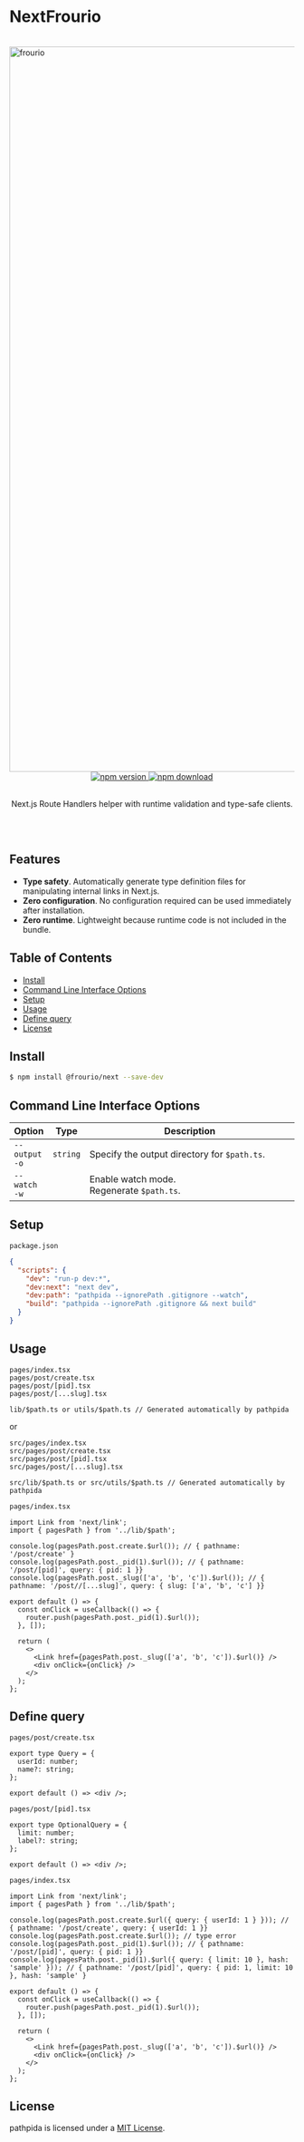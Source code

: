 # NextFrourio

<br />
<img src="https://frouriojs.github.io/frourio/assets/images/ogp.png" width="1280" alt="frourio" />

<div align="center">
  <a href="https://www.npmjs.com/package/＠frourio/next">
    <img src="https://img.shields.io/npm/v/＠frourio/next" alt="npm version" />
  </a>
  <a href="https://www.npmjs.com/package/＠frourio/next">
    <img src="https://img.shields.io/npm/dm/＠frourio/next" alt="npm download" />
  </a>
</div>
<br />
<p align="center">Next.js Route Handlers helper with runtime validation and type-safe clients.</p>
<br />
<br />

## Features

- **Type safety**. Automatically generate type definition files for manipulating internal links in Next.js.
- **Zero configuration**. No configuration required can be used immediately after installation.
- **Zero runtime**. Lightweight because runtime code is not included in the bundle.

## Table of Contents

- [Install](#Install)
- [Command Line Interface Options](#CLI-options)
- [Setup](#Setup)
- [Usage](#Usage)
- [Define query](#Define-query)
- [License](#License)

## Install

```sh
$ npm install @frourio/next --save-dev
```

<a id="CLI-options"></a>

## Command Line Interface Options

<table>
  <thead>
    <tr>
      <th>Option</th>
      <th>Type</th>
      <th width="100%">Description</th>
    </tr>
  </thead>
  <tbody>
    <tr>
      <td nowrap><code>--output</code><br /><code>-o</code></td>
      <td><code>string</code></td>
      <td>Specify the output directory for <code>$path.ts</code>.</td>
    </tr>
    <tr>
      <td nowrap><code>--watch</code><br /><code>-w</code></td>
      <td></td>
      <td>
        Enable watch mode.<br />
        Regenerate <code>$path.ts</code>.
      </td>
    </tr>
  </tbody>
</table>

## Setup

`package.json`

```json
{
  "scripts": {
    "dev": "run-p dev:*",
    "dev:next": "next dev",
    "dev:path": "pathpida --ignorePath .gitignore --watch",
    "build": "pathpida --ignorePath .gitignore && next build"
  }
}
```

## Usage

```
pages/index.tsx
pages/post/create.tsx
pages/post/[pid].tsx
pages/post/[...slug].tsx

lib/$path.ts or utils/$path.ts // Generated automatically by pathpida
```

or

```
src/pages/index.tsx
src/pages/post/create.tsx
src/pages/post/[pid].tsx
src/pages/post/[...slug].tsx

src/lib/$path.ts or src/utils/$path.ts // Generated automatically by pathpida
```

`pages/index.tsx`

```tsx
import Link from 'next/link';
import { pagesPath } from '../lib/$path';

console.log(pagesPath.post.create.$url()); // { pathname: '/post/create' }
console.log(pagesPath.post._pid(1).$url()); // { pathname: '/post/[pid]', query: { pid: 1 }}
console.log(pagesPath.post._slug(['a', 'b', 'c']).$url()); // { pathname: '/post//[...slug]', query: { slug: ['a', 'b', 'c'] }}

export default () => {
  const onClick = useCallback(() => {
    router.push(pagesPath.post._pid(1).$url());
  }, []);

  return (
    <>
      <Link href={pagesPath.post._slug(['a', 'b', 'c']).$url()} />
      <div onClick={onClick} />
    </>
  );
};
```

<a id="Define-query"></a>

## Define query

`pages/post/create.tsx`

```tsx
export type Query = {
  userId: number;
  name?: string;
};

export default () => <div />;
```

`pages/post/[pid].tsx`

```tsx
export type OptionalQuery = {
  limit: number;
  label?: string;
};

export default () => <div />;
```

`pages/index.tsx`

```tsx
import Link from 'next/link';
import { pagesPath } from '../lib/$path';

console.log(pagesPath.post.create.$url({ query: { userId: 1 } })); // { pathname: '/post/create', query: { userId: 1 }}
console.log(pagesPath.post.create.$url()); // type error
console.log(pagesPath.post._pid(1).$url()); // { pathname: '/post/[pid]', query: { pid: 1 }}
console.log(pagesPath.post._pid(1).$url({ query: { limit: 10 }, hash: 'sample' })); // { pathname: '/post/[pid]', query: { pid: 1, limit: 10 }, hash: 'sample' }

export default () => {
  const onClick = useCallback(() => {
    router.push(pagesPath.post._pid(1).$url());
  }, []);

  return (
    <>
      <Link href={pagesPath.post._slug(['a', 'b', 'c']).$url()} />
      <div onClick={onClick} />
    </>
  );
};
```

## License

pathpida is licensed under a [MIT License](https://github.com/aspida/pathpida/blob/master/LICENSE).
